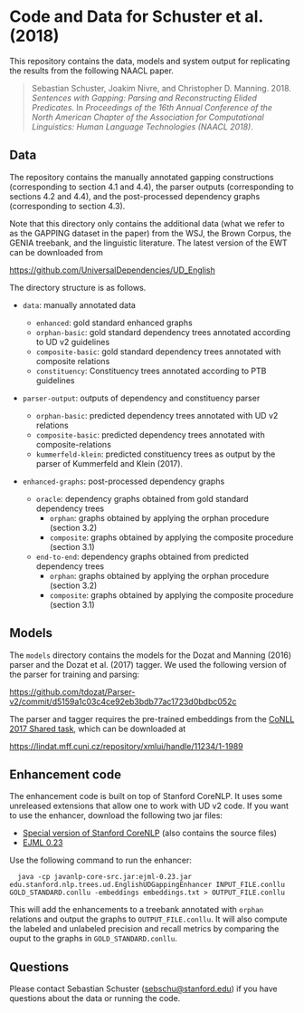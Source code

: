# Code and Data for Schuster et al. (2018)

This repository contains the data, models and system output for replicating the results from the following NAACL paper.

> Sebastian Schuster, Joakim Nivre, and Christopher D. Manning. 2018. _Sentences with Gapping: Parsing and Reconstructing Elided Predicates_. In _Proceedings of the 16th Annual Conference of the North American Chapter of the Association for Computational Linguistics: Human Language Technologies (NAACL 2018)_.


## Data

The repository contains the manually annotated gapping constructions (corresponding to section 4.1 and 4.4), the parser outputs (corresponding to sections 4.2 and 4.4), and the post-processed dependency graphs (corresponding to section 4.3).

Note that this directory only contains the additional data (what we refer to as the GAPPING dataset in the paper) from the WSJ, the Brown Corpus, the GENIA treebank, and the linguistic literature. The latest version of the EWT can be downloaded from 

  https://github.com/UniversalDependencies/UD_English

The directory structure is as follows.

- `data`: manually annotated data
	- `enhanced`: gold standard enhanced graphs
	- `orphan-basic`: gold standard dependency trees annotated according to UD v2 guidelines
	- `composite-basic`: gold standard dependency trees annotated with composite relations
	- `constituency`: Constituency trees annotated according to PTB guidelines
- `parser-output`: outputs of dependency and constituency parser
	- `orphan-basic`: predicted dependency trees annotated with UD v2 relations
  - `composite-basic`: predicted dependency trees annotated with composite-relations
  - `kummerfeld-klein`: predicted constituency trees as output by the parser of Kummerfeld and Klein (2017).

- `enhanced-graphs`: post-processed dependency graphs
	- `oracle`: dependency graphs obtained from gold standard dependency trees
		- `orphan`: graphs obtained by applying the orphan procedure (section 3.2)
		- `composite`: graphs obtained by applying the composite procedure (section 3.1)
	- `end-to-end`: dependency graphs obtained from predicted dependency trees
		- `orphan`: graphs obtained by applying the orphan procedure (section 3.2)
		- `composite`: graphs obtained by applying the composite procedure (section 3.1)

## Models

The `models` directory contains the models for the Dozat and Manning (2016) parser and the Dozat et al. (2017) tagger. We used the following version of the parser for training and parsing:

  https://github.com/tdozat/Parser-v2/commit/d5159a1c03c4ce92eb3bdb77ac1723d0bdbc052c

The parser and tagger requires the pre-trained embeddings from the [CoNLL 2017 Shared task](http://universaldependencies.org/conll17/), which can be downloaded at

  https://lindat.mff.cuni.cz/repository/xmlui/handle/11234/1-1989
  
  
## Enhancement code

The enhancement code is built on top of Stanford CoreNLP. It uses some unreleased extensions that allow one to work with UD v2 code. If you want to use the enhancer, download the following two jar files:

  * [Special version of Stanford CoreNLP](https://nlp.stanford.edu/~sebschu/files/javanlp-core-src.jar) (also contains the source files)
  * [EJML 0.23](https://sourceforge.net/projects/ejml/files/v0.23/ejml-0.23.jar/download)
  
  Use the following command to run the enhancer:
  
      java -cp javanlp-core-src.jar:ejml-0.23.jar edu.stanford.nlp.trees.ud.EnglishUDGappingEnhancer INPUT_FILE.conllu GOLD_STANDARD.conllu -embeddings embeddings.txt > OUTPUT_FILE.conllu
      
This will add the enhancements to a treebank annotated with `orphan` relations and output the graphs to `OUTPUT_FILE.conllu`. It will also compute the labeled and unlabeled precision and recall metrics by comparing the ouput to the graphs in `GOLD_STANDARD.conllu`.
  
  ## Questions
  
  Please contact Sebastian Schuster (sebschu@stanford.edu) if you have questions about the data or running the code.

